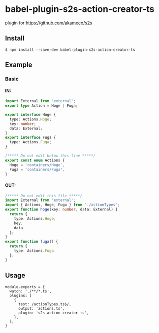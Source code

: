 # babel-plugin-s2s-action-creator-ts

plugin for https://github.com/akameco/s2s


## Install

```
$ npm install --save-dev babel-plugin-s2s-action-creator-ts
```


## Example


### Basic

#### IN:

```typescript
import External from 'external';
export type Action = Hoge | Fuga;

export interface Hoge {
  type: Actions.Hoge;
  key: number;
  data: External;
}
export interface Fuga {
  type: Actions.Fuga;
}

/***** Do not edit below this line *****/
export const enum Actions {
  Hoge = 'containers/Hoge',
  Fuga = 'containers/Fuga',
}
```

#### OUT:

```typescript
/***** Do not edit this file *****/
import External from 'external';
import { Actions, Hoge, Fuga } from "./actionTypes";
export function hoge(key: number, data: External) {
  return {
    type: Actions.Hoge,
    key,
    data
  };
}
export function fuga() {
  return {
    type: Actions.Fuga
  };
}
```

## Usage

```
module.exports = {
  watch: './**/*.ts',
  plugins: [
    {
      test: /actionTypes.ts$/,
      output: 'actions.ts',
      plugin: 's2s-action-creator-ts',
    },
  ],
}
```
